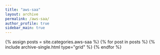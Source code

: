 ```yaml
---
title: "aws-saa"
layout: archive
permalink: /aws-saa/
author_profile: true
sidebar_main: true
---
```


{% assign posts = site.categories.aws-saa %}
{% for post in posts %} {% include archive-single.html type="grid" %} {% endfor %}